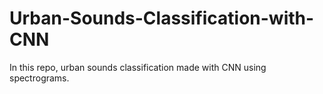 # Urban-Sounds-Classification-with-CNN
In this repo, urban sounds classification made with CNN using spectrograms.
